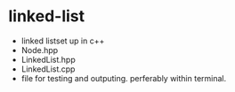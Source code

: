# linked-list

- linked listset up in c++
- Node.hpp
- LinkedList.hpp
- LinkedList.cpp
- file for testing and outputing. perferably within terminal.


